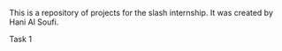This is a repository of projects for the slash internship. It was created by Hani Al Soufi.

Task 1
